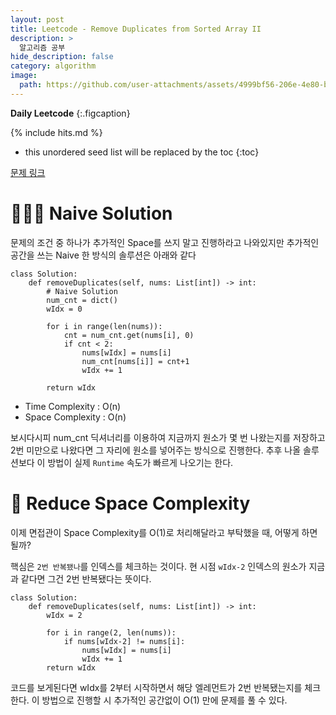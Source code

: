 ```yaml
---
layout: post
title: Leetcode - Remove Duplicates from Sorted Array II
description: >
  알고리즘 공부
hide_description: false
category: algorithm
image:
  path: https://github.com/user-attachments/assets/4999bf56-206e-4e80-bc2b-9a4ac198b9dd
---
```


**Daily Leetcode**
{:.figcaption}

{% include hits.md %}

* this unordered seed list will be replaced by the toc
{:toc}


[문제 링크](https://leetcode.com/problems/remove-duplicates-from-sorted-array-ii/description/?envType=study-plan-v2&envId=top-interview-150)

# 🏃‍♂️‍➡️ Naive Solution

문제의 조건 중 하나가 추가적인 Space를 쓰지 말고 진행하라고 나와있지만 추가적인 공간을 쓰는 Naive 한 방식의 솔루션은 아래와 같다

<pre><code class="python">class Solution:
    def removeDuplicates(self, nums: List[int]) -> int:
        # Naive Solution
        num_cnt = dict()
        wIdx = 0

        for i in range(len(nums)):
            cnt = num_cnt.get(nums[i], 0)
            if cnt < 2:
                nums[wIdx] = nums[i]
                num_cnt[nums[i]] = cnt+1
                wIdx += 1
        
        return wIdx
</code></pre>

* Time Complexity : O(n)
* Space Complexity : O(n)

보시다시피 num_cnt 딕셔너리를 이용하여 지금까지 원소가 몇 번 나왔는지를 저장하고 2번 미만으로 나왔다면 그 자리에 원소를 넣어주는 방식으로 진행한다.
추후 나올 솔루션보다 이 방법이 실제 `Runtime` 속도가 빠르게 나오기는 한다. 

# 🎸 Reduce Space Complexity

이제 면접관이 Space Complexity를 O(1)로 처리해달라고 부탁했을 때, 어떻게 하면 될까?

핵심은 `2번 반복됐나`를 인덱스를 체크하는 것이다. 현 시점 `wIdx-2` 인덱스의 원소가 지금과 같다면 그건 2번 반복됐다는 뜻이다.

<pre><code class="python">class Solution:
    def removeDuplicates(self, nums: List[int]) -> int:
        wIdx = 2

        for i in range(2, len(nums)):
            if nums[wIdx-2] != nums[i]:
                nums[wIdx] = nums[i]
                wIdx += 1
        return wIdx
</code></pre>

코드를 보게된다면 wIdx를 2부터 시작하면서 해당 엘레먼트가 2번 반복됐는지를 체크한다. 이 방법으로 진행할 시 추가적인 공간없이 O(1) 만에 문제를 풀 수 있다.

